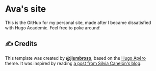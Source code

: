 # Ava's site

This is the GitHub for my personal site, made after I became dissatisfied with Hugo Academic. Feel free to poke around!

## ✍️ Credits

This template was created by [**@jlumbroso**](https://github.com/jlumbroso), based on the [Hugo Apéro](https://github.com/hugo-apero/hugo-apero) theme. It was inspired by reading [a post from Silvia Canelón's blog](https://silviacanelon.com/blog/2021-hello-hugo-apero/).

